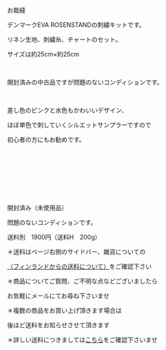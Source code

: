 <link rel="stylesheet" type="text/css" href="/assets/css/styles.css">

お裁縫

デンマークEVA ROSENSTANDの刺繍キットです。

リネン生地、刺繍糸、チャートのセット。

サイズは約25cm×約25cm

<img alt="" src="http://blog.cnobi.jp/v1/blog/user/71e35865e9e62f3f9d70420d6124d2ab/1472241992"/>   

開封済みの中古品ですが問題のないコンディションです。

<img alt="" src="http://blog.cnobi.jp/v1/blog/user/71e35865e9e62f3f9d70420d6124d2ab/1472241996"/>   

差し色のピンクと水色もかわいいデザイン、

ほぼ単色で刺していくシルエットサンプラーですので

初心者の方にもお勧めです。

<img alt="" src="http://blog.cnobi.jp/v1/blog/user/71e35865e9e62f3f9d70420d6124d2ab/1472241995"/>   

<img alt="" src="http://blog.cnobi.jp/v1/blog/user/71e35865e9e62f3f9d70420d6124d2ab/1472241997"/>  

   <img alt="" src="http://blog.cnobi.jp/v1/blog/user/71e35865e9e62f3f9d70420d6124d2ab/1472241994"/>    

<img alt="" src="http://blog.cnobi.jp/v1/blog/user/71e35865e9e62f3f9d70420d6124d2ab/1472241993"/>  

開封済み（未使用品） 

問題のないコンディションです。

送料別　1900円（送料H　200g）

＊送料はページ右側のサイドバー、雑貨についての

[〈フィンランドからの送料について〉](https://dkzakka.github.io/2005/03/31/雑貨について.html)をご確認下さい

＊商品についてご質問、ご不明な点などございましたら

お気軽にメールにてお尋ね下さいませ

＊複数の商品をお買い上げ頂きます場合は 

後ほど送料をお知らせさせて頂きます

＊詳しい送料につきましては[こちら](http://dkzakka.blog.shinobi.jp/Entry/3385/)をご確認下さいませ
